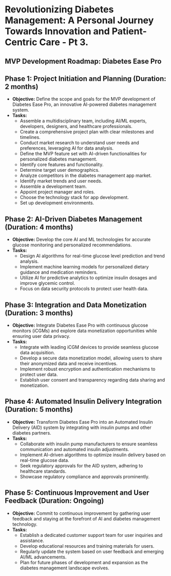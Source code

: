 # Revolutionizing Diabetes Management: A Personal Journey Towards Innovation and Patient-Centric Care - Pt 3.

## MVP Development Roadmap: Diabetes Ease Pro

## Phase 1: Project Initiation and Planning (Duration: 2 months)

- **Objective:** Define the scope and goals for the MVP development of Diabetes Ease Pro, an innovative AI-powered diabetes management system.
- **Tasks:**
  - Assemble a multidisciplinary team, including AI/ML experts, developers, designers, and healthcare professionals.
  - Create a comprehensive project plan with clear milestones and timelines.
  - Conduct market research to understand user needs and preferences, leveraging AI for data analysis.
  - Define the MVP feature set with AI-driven functionalities for personalized diabetes management.
  - Identify core features and functionality.
  - Determine target user demographics.
  - Analyze competitors in the diabetes management app market.
  - Identify market trends and user needs.
  - Assemble a development team.
  - Appoint project manager and roles.
  - Choose the technology stack for app development.
  - Set up development environments.

## Phase 2: AI-Driven Diabetes Management (Duration: 4 months)

- **Objective:** Develop the core AI and ML technologies for accurate glucose monitoring and personalized recommendations.
- **Tasks:**
  - Design AI algorithms for real-time glucose level prediction and trend analysis.
  - Implement machine learning models for personalized dietary guidance and medication reminders.
  - Utilize AI for predictive analytics to optimize insulin dosages and improve glycemic control.
  - Focus on data security protocols to protect user health data.

## Phase 3: Integration and Data Monetization (Duration: 3 months)

- **Objective:** Integrate Diabetes Ease Pro with continuous glucose monitors (iCGMs) and explore data monetization opportunities while ensuring user data privacy.
- **Tasks:**
  - Integrate with leading iCGM devices to provide seamless glucose data acquisition.
  - Develop a secure data monetization model, allowing users to share their anonymized data and receive incentives.
  - Implement robust encryption and authentication mechanisms to protect user data.
  - Establish user consent and transparency regarding data sharing and monetization.

## Phase 4: Automated Insulin Delivery Integration (Duration: 5 months)

- **Objective:** Transform Diabetes Ease Pro into an Automated Insulin Delivery (AID) system by integrating with insulin pumps and other diabetes partners.
- **Tasks:**
  - Collaborate with insulin pump manufacturers to ensure seamless communication and automated insulin adjustments.
  - Implement AI-driven algorithms to optimize insulin delivery based on real-time glucose data.
  - Seek regulatory approvals for the AID system, adhering to healthcare standards.
  - Showcase regulatory compliance and approvals prominently.

## Phase 5: Continuous Improvement and User Feedback (Duration: Ongoing)

- **Objective:** Commit to continuous improvement by gathering user feedback and staying at the forefront of AI and diabetes management technology.
- **Tasks:**
  - Establish a dedicated customer support team for user inquiries and assistance.
  - Develop educational resources and training materials for users.
  - Regularly update the system based on user feedback and emerging AI/ML advancements.
  - Plan for future phases of development and expansion as the diabetes management landscape evolves.
